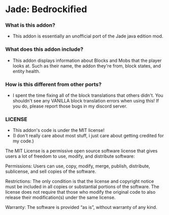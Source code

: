 # Jade: Bedrockified

### What is this addon?
- This addon is essentially an unofficial port of the Jade java edition mod.

### What does this addon include?
- This addon displays information about Blocks and Mobs that the player looks at. Such as their name, the addon they're from, block states, and entity health.

### How is this different from other ports?
- I spent the time fixing all of the block translations that others didn't. You shouldn't see any VANILLA block translation errors when using this! If you do, please report those bugs in my discord server.

### LICENSE
- This addon's code is under the MIT license!
- (I don't really care about most stuff, i just care about getting credited for my code.)



The MIT License is a permissive open source software license that gives users a lot of freedom to use, modify, and distribute software: 
 
Permissions: Users can use, copy, modify, merge, publish, distribute, sublicense, and sell copies of the software. 
 
Restrictions: The only condition is that the license and copyright notice must be included in all copies or substantial portions of the software. The license does not require that those who modify the original code to also release their modification(s) under the same license. 
 
Warranty: The software is provided “as is”, without warranty of any kind. 